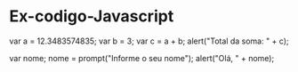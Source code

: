 # Ex-codigo-Javascript

var a = 12.3483574835;
var b = 3;
var c = a + b;
alert("Total da soma: " + c);

var nome;
nome = prompt("Informe o seu nome");
alert("Olá, " + nome);
